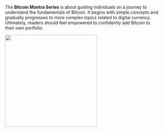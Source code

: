 
The **Bitcoin Mantra Series** is about guiding individuals on a journey to understand the fundamentals of Bitcoin. It begins with simple concepts and gradually progresses to more complex topics related to digital currency. Ultimately, readers should feel empowered to confidently add Bitcoin to their own portfolio. 

<img src="https://bitcoin-mantra.github.io/blogs/assets/img/BitcoinMantra.png" width="300" height="300">

